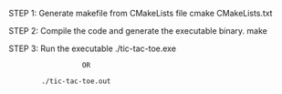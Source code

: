STEP 1: Generate makefile from CMakeLists file 
		    cmake CMakeLists.txt

STEP 2: Compile the code and generate the executable binary.
		    make

STEP 3: Run the executable
		    ./tic-tac-toe.exe
		
				      OR
				
		    ./tic-tac-toe.out

